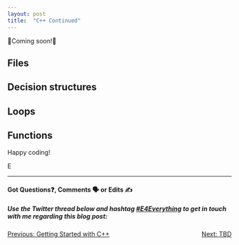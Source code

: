 ```yaml
---
layout: post
title:  "C++ Continued"
---
```


🚧Coming soon!🚧

## Files

## Decision structures

## Loops

## Functions

Happy coding!

E
<hr>
<h4>Got Questions❓, Comments 🗣 or Edits ✍</h4>
<h5>Use the Twitter thread below and hashtag <a href="https://twitter.com/hashtag/e4everything?f=tweets&vertical=default&lang=en" target="_blank">#E4Everything</a> to get in touch with me regarding this blog post:</h5>

<span><a href="https://eamoses.github.io/blog/2019/10/21/cpp.html" style="float:left;">Previous: Getting Started with C++</a><a href="#" style="float:right;">Next: TBD</a></span>